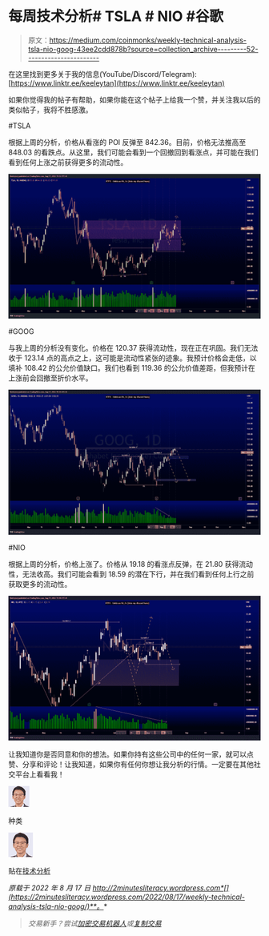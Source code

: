 # 每周技术分析# TSLA # NIO #谷歌

> 原文：<https://medium.com/coinmonks/weekly-technical-analysis-tsla-nio-goog-43ee2cdd878b?source=collection_archive---------52----------------------->

在这里找到更多关于我的信息(YouTube/Discord/Telegram):[https://www.linktr.ee/keeleytan](https://www.linktr.ee/keeleytan)

如果你觉得我的帖子有帮助，如果你能在这个帖子上给我一个赞，并关注我以后的类似帖子，我将不胜感激。

#TSLA

根据上周的分析，价格从看涨的 POI 反弹至 842.36。目前，价格无法推高至 848.03 的看跌点。从这里，我们可能会看到一个回撤回到看涨点，并可能在我们看到任何上涨之前获得更多的流动性。

![](img/c4364291a6b8bc4c83d640e8c6476664.png)

#GOOG

与我上周的分析没有变化。价格在 120.37 获得流动性，现在正在巩固。我们无法收于 123.14 点的高点之上，这可能是流动性紧张的迹象。我预计价格会走低，以填补 108.42 的公允价值缺口。我们也看到 119.36 的公允价值差距，但我预计在上涨前会回撤至折价水平。

![](img/d94c5c7cb982df06799ab04f56bb5022.png)

#NIO

根据上周的分析，价格上涨了。价格从 19.18 的看涨点反弹，在 21.80 获得流动性，无法收高。我们可能会看到 18.59 的潜在下行，并在我们看到任何上行之前获取更多的流动性。

![](img/7d849d8ae4b7833fa054f76824d96094.png)

让我知道你是否同意和你的想法。如果你持有这些公司中的任何一家，就可以点赞、分享和评论！让我知道，如果你有任何你想让我分析的行情。一定要在其他社交平台上看看我！

![](img/d74193b9604d6ce9ec1913665d93528f.png)

种类

![](img/23451e3ed3af118f3e02b7385e48761b.png)

贴在[技术分析](https://2minutesliteracy.wordpress.com/category/technical-analysis/)

*原载于 2022 年 8 月 17 日 http://2minutesliteracy.wordpress.com*[](https://2minutesliteracy.wordpress.com/2022/08/17/weekly-technical-analysis-tsla-nio-goog/)**。**

> *交易新手？尝试[加密交易机器人](/coinmonks/crypto-trading-bot-c2ffce8acb2a)或[复制交易](/coinmonks/top-10-crypto-copy-trading-platforms-for-beginners-d0c37c7d698c)*